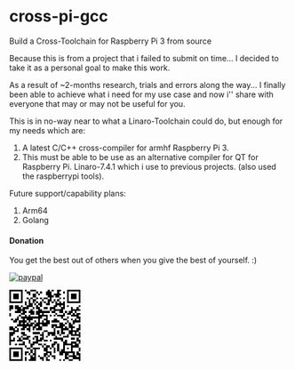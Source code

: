 # cross-pi-gcc
Build a Cross-Toolchain for Raspberry Pi 3 from source

Because  this is from a project that i failed to submit on time... I decided to take it as a personal goal to make this work.

As a result of ~2-months research, trials and errors along the way... I finally been able to achieve what i need for my use case
 and now i'' share with everyone that may or may not be useful for you.
 
This is in no-way near to what a Linaro-Toolchain could do, but enough for my needs which are:
  1. A latest C/C++ cross-compiler for armhf Raspberry Pi 3.
  2. This must be able to be use as an alternative compiler for QT for Raspberry Pi. Linaro-7.4.1 which i use to previous projects.
    (also used the raspberrypi tools).

Future support/capability plans:
  1. Arm64
  2. Golang







#### Donation
You get the best out of others when you give the best of yourself. :)

[![paypal](https://www.paypalobjects.com/en_US/i/btn/btn_donateCC_LG.gif)](https://www.paypal.com/cgi-bin/webscr?cmd=_s-xclick&hosted_button_id=MFLAEY2CXYTXG)

![QR paypal](https://raw.githubusercontent.com/a-DelaCruz/cross-pi-gcc/bc3e01e54bf90fccc3753686d3000d50e5d9fc07/QR_Code.png)
